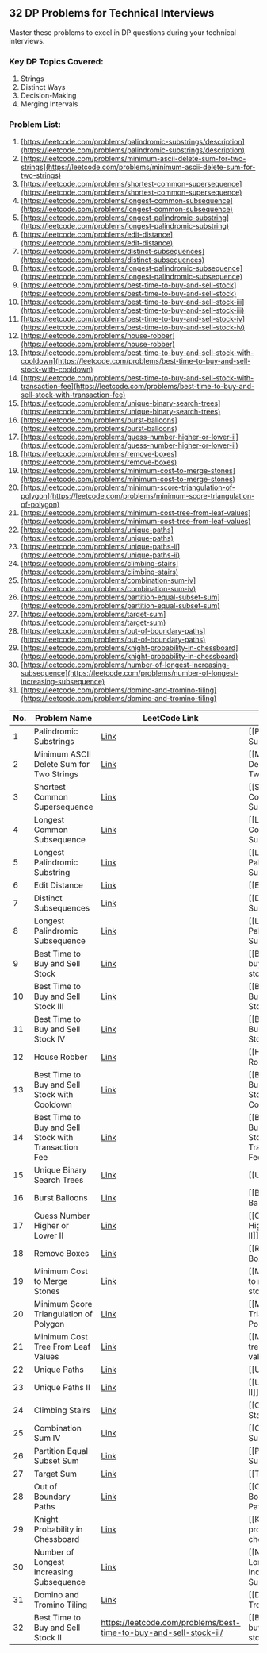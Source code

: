 # 
## 32 DP Problems for Technical Interviews

Master these problems to excel in DP questions during your technical interviews.

### Key DP Topics Covered:

1. Strings
2. Distinct Ways
3. Decision-Making
4. Merging Intervals

### Problem List:

1. [https://leetcode.com/problems/palindromic-substrings/description](https://leetcode.com/problems/palindromic-substrings/description)
2. [https://leetcode.com/problems/minimum-ascii-delete-sum-for-two-strings](https://leetcode.com/problems/minimum-ascii-delete-sum-for-two-strings)
3. [https://leetcode.com/problems/shortest-common-supersequence](https://leetcode.com/problems/shortest-common-supersequence)
4. [https://leetcode.com/problems/longest-common-subsequence](https://leetcode.com/problems/longest-common-subsequence)
5. [https://leetcode.com/problems/longest-palindromic-substring](https://leetcode.com/problems/longest-palindromic-substring)
6. [https://leetcode.com/problems/edit-distance](https://leetcode.com/problems/edit-distance)
7. [https://leetcode.com/problems/distinct-subsequences](https://leetcode.com/problems/distinct-subsequences)
8. [https://leetcode.com/problems/longest-palindromic-subsequence](https://leetcode.com/problems/longest-palindromic-subsequence)
9. [https://leetcode.com/problems/best-time-to-buy-and-sell-stock](https://leetcode.com/problems/best-time-to-buy-and-sell-stock)
10. [https://leetcode.com/problems/best-time-to-buy-and-sell-stock-iii](https://leetcode.com/problems/best-time-to-buy-and-sell-stock-iii)
11. [https://leetcode.com/problems/best-time-to-buy-and-sell-stock-iv](https://leetcode.com/problems/best-time-to-buy-and-sell-stock-iv)
12. [https://leetcode.com/problems/house-robber](https://leetcode.com/problems/house-robber)
13. [https://leetcode.com/problems/best-time-to-buy-and-sell-stock-with-cooldown](https://leetcode.com/problems/best-time-to-buy-and-sell-stock-with-cooldown)
14. [https://leetcode.com/problems/best-time-to-buy-and-sell-stock-with-transaction-fee](https://leetcode.com/problems/best-time-to-buy-and-sell-stock-with-transaction-fee)
15. [https://leetcode.com/problems/unique-binary-search-trees](https://leetcode.com/problems/unique-binary-search-trees)
16. [https://leetcode.com/problems/burst-balloons](https://leetcode.com/problems/burst-balloons)
17. [https://leetcode.com/problems/guess-number-higher-or-lower-ii](https://leetcode.com/problems/guess-number-higher-or-lower-ii)
18. [https://leetcode.com/problems/remove-boxes](https://leetcode.com/problems/remove-boxes)
19. [https://leetcode.com/problems/minimum-cost-to-merge-stones](https://leetcode.com/problems/minimum-cost-to-merge-stones)
20. [https://leetcode.com/problems/minimum-score-triangulation-of-polygon](https://leetcode.com/problems/minimum-score-triangulation-of-polygon)
21. [https://leetcode.com/problems/minimum-cost-tree-from-leaf-values](https://leetcode.com/problems/minimum-cost-tree-from-leaf-values)
22. [https://leetcode.com/problems/unique-paths](https://leetcode.com/problems/unique-paths)
23. [https://leetcode.com/problems/unique-paths-ii](https://leetcode.com/problems/unique-paths-ii)
24. [https://leetcode.com/problems/climbing-stairs](https://leetcode.com/problems/climbing-stairs)
25. [https://leetcode.com/problems/combination-sum-iv](https://leetcode.com/problems/combination-sum-iv)
26. [https://leetcode.com/problems/partition-equal-subset-sum](https://leetcode.com/problems/partition-equal-subset-sum)
27. [https://leetcode.com/problems/target-sum](https://leetcode.com/problems/target-sum)
28. [https://leetcode.com/problems/out-of-boundary-paths](https://leetcode.com/problems/out-of-boundary-paths)
29. [https://leetcode.com/problems/knight-probability-in-chessboard](https://leetcode.com/problems/knight-probability-in-chessboard)
30. [https://leetcode.com/problems/number-of-longest-increasing-subsequence](https://leetcode.com/problems/number-of-longest-increasing-subsequence)
31. [https://leetcode.com/problems/domino-and-tromino-tiling](https://leetcode.com/problems/domino-and-tromino-tiling)



| No. | Problem Name                                         | LeetCode Link                                                                              | Soln                                                     | Difficulty |
| --- | ---------------------------------------------------- | ------------------------------------------------------------------------------------------ | -------------------------------------------------------- | ---------- |
| 1   | Palindromic Substrings                               | [Link](https://leetcode.com/problems/palindromic-substrings/description)                   | [[Palindromic Substrings]]                               | medium     |
| 2   | Minimum ASCII Delete Sum for Two Strings             | [Link](https://leetcode.com/problems/minimum-ascii-delete-sum-for-two-strings)             | [[Minimum ASCII Delete Sum for Two Strings]]             | medium     |
| 3   | Shortest Common Supersequence                        | [Link](https://leetcode.com/problems/shortest-common-supersequence)                        | [[Shortest Common Supersequence]]                        | hard       |
| 4   | Longest Common Subsequence                           | [Link](https://leetcode.com/problems/longest-common-subsequence)                           | [[Longest Common Subsequence]]                           | medium     |
| 5   | Longest Palindromic Substring                        | [Link](https://leetcode.com/problems/longest-palindromic-substring)                        | [[Longest Palindromic Substring]]                        | medium     |
| 6   | Edit Distance                                        | [Link](https://leetcode.com/problems/edit-distance)                                        | [[Edit Distance]]                                        | medium     |
| 7   | Distinct Subsequences                                | [Link](https://leetcode.com/problems/distinct-subsequences)                                | [[Distinct Subsequences]]                                | hard       |
| 8   | Longest Palindromic Subsequence                      | [Link](https://leetcode.com/problems/longest-palindromic-subsequence)                      | [[Longest Palindromic Subsequence]]                      | medium     |
| 9   | Best Time to Buy and Sell Stock                      | [Link](https://leetcode.com/problems/best-time-to-buy-and-sell-stock)                      | [[Best time to buy and sell stocks]]                     | easy       |
| 10  | Best Time to Buy and Sell Stock III                  | [Link](https://leetcode.com/problems/best-time-to-buy-and-sell-stock-iii)                  | [[Best Time to Buy and Sell Stock III]]                  | hard       |
| 11  | Best Time to Buy and Sell Stock IV                   | [Link](https://leetcode.com/problems/best-time-to-buy-and-sell-stock-iv)                   | [[Best Time to Buy and Sell Stock IV]]                   | hard       |
| 12  | House Robber                                         | [Link](https://leetcode.com/problems/house-robber)                                         | [[House Robber]]                                         | medium     |
| 13  | Best Time to Buy and Sell Stock with Cooldown        | [Link](https://leetcode.com/problems/best-time-to-buy-and-sell-stock-with-cooldown)        | [[Best Time to Buy and Sell Stock with Cooldown]]        | medium     |
| 14  | Best Time to Buy and Sell Stock with Transaction Fee | [Link](https://leetcode.com/problems/best-time-to-buy-and-sell-stock-with-transaction-fee) | [[Best Time to Buy and Sell Stock with Transaction Fee]] | medium     |
| 15  | Unique Binary Search Trees                           | [Link](https://leetcode.com/problems/unique-binary-search-trees)                           | [[Unique BsTs]]                                          | medium     |
| 16  | Burst Balloons                                       | [Link](https://leetcode.com/problems/burst-balloons)                                       | [[Burst Balloons]]                                       | hard       |
| 17  | Guess Number Higher or Lower II                      | [Link](https://leetcode.com/problems/guess-number-higher-or-lower-ii)                      | [[Guess Number Higher or Lower II]]                      | medium     |
| 18  | Remove Boxes                                         | [Link](https://leetcode.com/problems/remove-boxes)                                         | [[Remove Boxes]]                                         | hard       |
| 19  | Minimum Cost to Merge Stones                         | [Link](https://leetcode.com/problems/minimum-cost-to-merge-stones)                         | [[Minimum Cost to merge stones]]                         | hard       |
| 20  | Minimum Score Triangulation of Polygon               | [Link](https://leetcode.com/problems/minimum-score-triangulation-of-polygon)               | [[Minimum Score Triangulation of Polygon]]               | medium     |
| 21  | Minimum Cost Tree From Leaf Values                   | [Link](https://leetcode.com/problems/minimum-cost-tree-from-leaf-values)                   | [[Minimum cost tree from leaf values]]                   | medium     |
| 22  | Unique Paths                                         | [Link](https://leetcode.com/problems/unique-paths)                                         | [[Unique Paths]]                                         | medium     |
| 23  | Unique Paths II                                      | [Link](https://leetcode.com/problems/unique-paths-ii)                                      | [[Unique Paths II]]                                      | medium     |
| 24  | Climbing Stairs                                      | [Link](https://leetcode.com/problems/climbing-stairs)                                      | [[Climbing Stairs]]                                      | easy       |
| 25  | Combination Sum IV                                   | [Link](https://leetcode.com/problems/combination-sum-iv)                                   | [[Combination Sum iv]]                                   | medium     |
| 26  | Partition Equal Subset Sum                           | [Link](https://leetcode.com/problems/partition-equal-subset-sum)                           | [[Partition Equal Subset Sum]]                           | medium     |
| 27  | Target Sum                                           | [Link](https://leetcode.com/problems/target-sum)                                           | [[Target Sum]]                                           | medium     |
| 28  | Out of Boundary Paths                                | [Link](https://leetcode.com/problems/out-of-boundary-paths)                                | [[Out of Boundary Paths]]                                | medium     |
| 29  | Knight Probability in Chessboard                     | [Link](https://leetcode.com/problems/knight-probability-in-chessboard)                     | [[Knight probability on a chess board]]                  | medium     |
| 30  | Number of Longest Increasing Subsequence             | [Link](https://leetcode.com/problems/number-of-longest-increasing-subsequence)             | [[Number of Longest Increasing Subsequences]]            | medium     |
| 31  | Domino and Tromino Tiling                            | [Link](https://leetcode.com/problems/domino-and-tromino-tiling)                            | [[Domino and Tromino Tiling]]                            | medium     |
| 32  | Best Time to Buy and Sell Stock II                   | https://leetcode.com/problems/best-time-to-buy-and-sell-stock-ii/                          | [[Best time to buy and sell stocks II]]                  | medium     |
